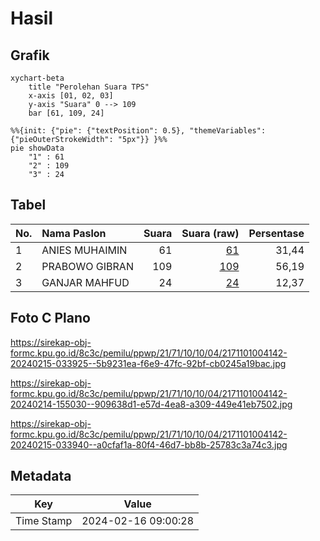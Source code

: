 # Hasil

## Grafik

```mermaid
xychart-beta
    title "Perolehan Suara TPS"
    x-axis [01, 02, 03]
    y-axis "Suara" 0 --> 109
    bar [61, 109, 24]
```

```mermaid
%%{init: {"pie": {"textPosition": 0.5}, "themeVariables": {"pieOuterStrokeWidth": "5px"}} }%%
pie showData
    "1" : 61
    "2" : 109
    "3" : 24
```

## Tabel

| No. | Nama Paslon    | Suara | Suara (raw) | Persentase |
|:--- |:-------------- | -----:| -----------:| ----------:|
| 1   | ANIES MUHAIMIN | 61    | [61][p-1]   | 31,44      |
| 2   | PRABOWO GIBRAN | 109   | [109][p-2]  | 56,19      |
| 3   | GANJAR MAHFUD  | 24    | [24][p-3]   | 12,37      |


[p-1]: https://github.com/gigit-pemilu/pemilu-2024-21-kepulauan-riau/blob/main/pilpres/hitung-suara/sub/21-kepulauan-riau/sub/71-kota-batam/sub/10-batam-kota/sub/1004-belian/sub/142-tps/sub/paslon-1.txt
[p-2]: https://github.com/gigit-pemilu/pemilu-2024-21-kepulauan-riau/blob/main/pilpres/hitung-suara/sub/21-kepulauan-riau/sub/71-kota-batam/sub/10-batam-kota/sub/1004-belian/sub/142-tps/sub/paslon-2.txt
[p-3]: https://github.com/gigit-pemilu/pemilu-2024-21-kepulauan-riau/blob/main/pilpres/hitung-suara/sub/21-kepulauan-riau/sub/71-kota-batam/sub/10-batam-kota/sub/1004-belian/sub/142-tps/sub/paslon-3.txt

## Foto C Plano

https://sirekap-obj-formc.kpu.go.id/8c3c/pemilu/ppwp/21/71/10/10/04/2171101004142-20240215-033925--5b9231ea-f6e9-47fc-92bf-cb0245a19bac.jpg

https://sirekap-obj-formc.kpu.go.id/8c3c/pemilu/ppwp/21/71/10/10/04/2171101004142-20240214-155030--909638d1-e57d-4ea8-a309-449e41eb7502.jpg

https://sirekap-obj-formc.kpu.go.id/8c3c/pemilu/ppwp/21/71/10/10/04/2171101004142-20240215-033940--a0cfaf1a-80f4-46d7-bb8b-25783c3a74c3.jpg


## Metadata

| Key        | Value               |
| ---------- | ------------------- |
| Time Stamp | 2024-02-16 09:00:28 |



